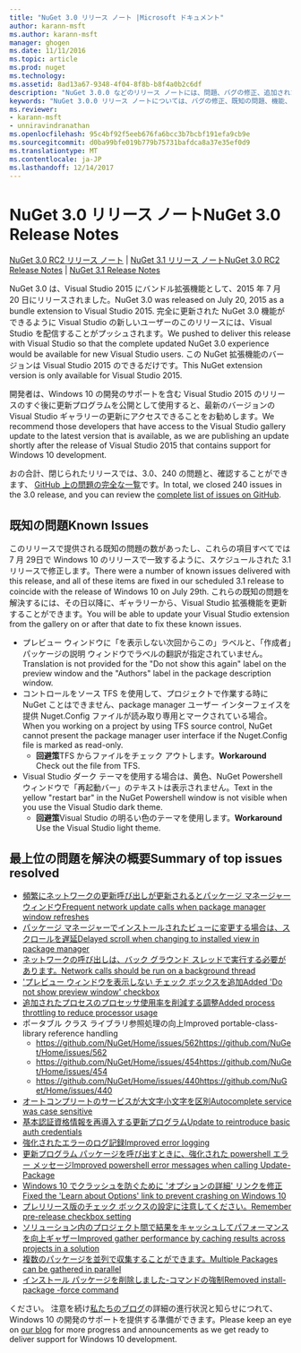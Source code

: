```yaml
---
title: "NuGet 3.0 リリース ノート |Microsoft ドキュメント"
author: karann-msft
ms.author: karann-msft
manager: ghogen
ms.date: 11/11/2016
ms.topic: article
ms.prod: nuget
ms.technology: 
ms.assetid: 8ad13a67-9348-4f04-8f8b-b8f4a0b2c6df
description: "NuGet 3.0.0 などのリリース ノートには、問題、バグの修正、追加された機能、および Dcr が知られています。"
keywords: "NuGet 3.0.0 リリース ノートについては、バグの修正、既知の問題、機能、Dcr を追加します。"
ms.reviewer:
- karann-msft
- unniravindranathan
ms.openlocfilehash: 95c4bf92f5eeb676fa6bcc3b7bcbf191efa9cb9e
ms.sourcegitcommit: d0ba99bfe019b779b75731bafdca8a37e35ef0d9
ms.translationtype: MT
ms.contentlocale: ja-JP
ms.lasthandoff: 12/14/2017
---
```

# <a name="nuget-30-release-notes"></a><span data-ttu-id="9059e-104">NuGet 3.0 リリース ノート</span><span class="sxs-lookup"><span data-stu-id="9059e-104">NuGet 3.0 Release Notes</span></span>

<span data-ttu-id="9059e-105">[NuGet 3.0 RC2 リリース ノート](../release-notes/nuget-3.0-RC2.md) | [NuGet 3.1 リリース ノート](../release-notes/nuget-3.1.md)</span><span class="sxs-lookup"><span data-stu-id="9059e-105">[NuGet 3.0 RC2 Release Notes](../release-notes/nuget-3.0-RC2.md) | [NuGet 3.1 Release Notes](../release-notes/nuget-3.1.md)</span></span>

<span data-ttu-id="9059e-106">NuGet 3.0 は、Visual Studio 2015 にバンドル拡張機能として、2015 年 7 月 20 日にリリースされました。</span><span class="sxs-lookup"><span data-stu-id="9059e-106">NuGet 3.0 was released on July 20, 2015 as a bundle extension to Visual Studio 2015.</span></span> <span data-ttu-id="9059e-107">完全に更新された NuGet 3.0 機能ができるように Visual Studio の新しいユーザーのこのリリースには、Visual Studio を配信することがプッシュされます。</span><span class="sxs-lookup"><span data-stu-id="9059e-107">We pushed to deliver this release with Visual Studio so that the complete updated NuGet 3.0 experience would be available for new Visual Studio users.</span></span> <span data-ttu-id="9059e-108">この NuGet 拡張機能のバージョンは Visual Studio 2015 のできるだけです。</span><span class="sxs-lookup"><span data-stu-id="9059e-108">This NuGet extension version is only available for Visual Studio 2015.</span></span>

<span data-ttu-id="9059e-109">開発者は、Windows 10 の開発のサポートを含む Visual Studio 2015 のリリースのすぐ後に更新プログラムを公開として使用すると、最新のバージョンの Visual Studio ギャラリーの更新にアクセスできることをお勧めします。</span><span class="sxs-lookup"><span data-stu-id="9059e-109">We recommend those developers that have access to the Visual Studio gallery update to the latest version that is available, as we are publishing an update shortly after the release of Visual Studio 2015 that contains support for Windows 10 development.</span></span>

<span data-ttu-id="9059e-110">おの合計、閉じられたリリースでは、3.0、240 の問題と、確認することができます、 [GitHub 上の問題の完全な一覧](https://github.com/NuGet/Home/issues?q=milestone%3A3.0.0-RTM+is%3Aclosed)です。</span><span class="sxs-lookup"><span data-stu-id="9059e-110">In total, we closed 240 issues in the 3.0 release, and you can review the [complete list of issues on GitHub](https://github.com/NuGet/Home/issues?q=milestone%3A3.0.0-RTM+is%3Aclosed).</span></span>

## <a name="known-issues"></a><span data-ttu-id="9059e-111">既知の問題</span><span class="sxs-lookup"><span data-stu-id="9059e-111">Known Issues</span></span>

<span data-ttu-id="9059e-112">このリリースで提供される既知の問題の数があったし、これらの項目すべてでは 7 月 29日で Windows 10 のリリースで一致するように、スケジュールされた 3.1 リリースで修正します。</span><span class="sxs-lookup"><span data-stu-id="9059e-112">There were a number of known issues delivered with this release, and all of these items are fixed in our scheduled 3.1 release to coincide with the release of Windows 10 on July 29th.</span></span>  <span data-ttu-id="9059e-113">これらの既知の問題を解決するには、その日以降に、ギャラリーから、Visual Studio 拡張機能を更新することができます。</span><span class="sxs-lookup"><span data-stu-id="9059e-113">You will be able to update your Visual Studio extension from the gallery on or after that date to fix these known issues.</span></span>

*  <span data-ttu-id="9059e-114">プレビュー ウィンドウに「を表示しない次回からこの」ラベルと、「作成者」パッケージの説明 ウィンドウでラベルの翻訳が指定されていません。</span><span class="sxs-lookup"><span data-stu-id="9059e-114">Translation is not provided for the "Do not show this again" label on the preview window and the "Authors" label in the package description window.</span></span>
*  <span data-ttu-id="9059e-115">コントロールをソース TFS を使用して、プロジェクトで作業する時に NuGet ことはできません、package manager ユーザー インターフェイスを提供 Nuget.Config ファイルが読み取り専用とマークされている場合。</span><span class="sxs-lookup"><span data-stu-id="9059e-115">When you working on a project by using TFS source control, NuGet cannot present the package manager user interface if the Nuget.Config file is marked as read-only.</span></span>
   * <span data-ttu-id="9059e-116">**回避策**TFS からファイルをチェック アウトします。</span><span class="sxs-lookup"><span data-stu-id="9059e-116">**Workaround** Check out the file from TFS.</span></span>
*  <span data-ttu-id="9059e-117">Visual Studio ダーク テーマを使用する場合は、黄色、NuGet Powershell ウィンドウで「再起動バー」のテキストは表示されません。</span><span class="sxs-lookup"><span data-stu-id="9059e-117">Text in the yellow "restart bar" in the NuGet Powershell window is not visible when you use the Visual Studio dark theme.</span></span>
   * <span data-ttu-id="9059e-118">**回避策**Visual Studio の明るい色のテーマを使用します。</span><span class="sxs-lookup"><span data-stu-id="9059e-118">**Workaround** Use the Visual Studio light theme.</span></span>


## <a name="summary-of-top-issues-resolved"></a><span data-ttu-id="9059e-119">最上位の問題を解決の概要</span><span class="sxs-lookup"><span data-stu-id="9059e-119">Summary of top issues resolved</span></span>

* [<span data-ttu-id="9059e-120">頻繁にネットワークの更新呼び出しが更新されるとパッケージ マネージャー ウィンドウ</span><span class="sxs-lookup"><span data-stu-id="9059e-120">Frequent network update calls when package manager window refreshes</span></span>](https://github.com/NuGet/Home/issues/515)
* [<span data-ttu-id="9059e-121">パッケージ マネージャーでインストールされたビューに変更する場合は、スクロールを遅延</span><span class="sxs-lookup"><span data-stu-id="9059e-121">Delayed scroll when changing to installed view in package manager</span></span>](https://github.com/NuGet/Home/issues/519)
* [<span data-ttu-id="9059e-122">ネットワークの呼び出しは、バック グラウンド スレッドで実行する必要があります。</span><span class="sxs-lookup"><span data-stu-id="9059e-122">Network calls should be run on a background thread</span></span>](https://github.com/NuGet/Home/issues/516)
* [<span data-ttu-id="9059e-123">'プレビュー ウィンドウを表示しない チェック ボックスを追加</span><span class="sxs-lookup"><span data-stu-id="9059e-123">Added 'Do not show preview window' checkbox</span></span>](https://github.com/NuGet/Home/issues/566)
* [<span data-ttu-id="9059e-124">追加されたプロセスのプロセッサ使用率を削減する調整</span><span class="sxs-lookup"><span data-stu-id="9059e-124">Added process throttling to reduce processor usage</span></span>](https://github.com/NuGet/Home/issues/356)
* <span data-ttu-id="9059e-125">ポータブル クラス ライブラリ参照処理の向上</span><span class="sxs-lookup"><span data-stu-id="9059e-125">Improved portable-class-library reference handling</span></span>
    * [<span data-ttu-id="9059e-126">https://github.com/NuGet/Home/issues/562</span><span class="sxs-lookup"><span data-stu-id="9059e-126">https://github.com/NuGet/Home/issues/562</span></span>](https://github.com/NuGet/Home/issues/562)
    * [<span data-ttu-id="9059e-127">https://github.com/NuGet/Home/issues/454</span><span class="sxs-lookup"><span data-stu-id="9059e-127">https://github.com/NuGet/Home/issues/454</span></span>](https://github.com/NuGet/Home/issues/454)
    * [<span data-ttu-id="9059e-128">https://github.com/NuGet/Home/issues/440</span><span class="sxs-lookup"><span data-stu-id="9059e-128">https://github.com/NuGet/Home/issues/440</span></span>](https://github.com/NuGet/Home/issues/440)
* [<span data-ttu-id="9059e-129">オートコンプリートのサービスが大文字小文字を区別</span><span class="sxs-lookup"><span data-stu-id="9059e-129">Autocomplete service was case sensitive</span></span>](https://github.com/NuGet/Home/issues/198)
* [<span data-ttu-id="9059e-130">基本認証資格情報を再導入する更新プログラム</span><span class="sxs-lookup"><span data-stu-id="9059e-130">Update to reintroduce basic auth credentials</span></span>](https://github.com/NuGet/Home/issues/456)
* [<span data-ttu-id="9059e-131">強化されたエラーのログ記録</span><span class="sxs-lookup"><span data-stu-id="9059e-131">Improved error logging</span></span>](https://github.com/NuGet/Home/issues/407)
* [<span data-ttu-id="9059e-132">更新プログラム パッケージを呼び出すときに、強化された powershell エラー メッセージ</span><span class="sxs-lookup"><span data-stu-id="9059e-132">Improved powershell error messages when calling Update-Package</span></span>](https://github.com/NuGet/Home/issues/5)
* [<span data-ttu-id="9059e-133">Windows 10 でクラッシュを防ぐために 'オプションの詳細' リンクを修正</span><span class="sxs-lookup"><span data-stu-id="9059e-133">Fixed the 'Learn about Options' link to prevent crashing on Windows 10</span></span>](https://github.com/NuGet/Home/issues/822)
* [<span data-ttu-id="9059e-134">プレリリース版のチェック ボックスの設定に注意してください。</span><span class="sxs-lookup"><span data-stu-id="9059e-134">Remember pre-release checkbox setting</span></span>](https://github.com/NuGet/Home/issues/732)
* [<span data-ttu-id="9059e-135">ソリューション内のプロジェクト間で結果をキャッシュしてパフォーマンスを向上ギャザー</span><span class="sxs-lookup"><span data-stu-id="9059e-135">Improved gather performance by caching results across projects in a solution</span></span>](https://github.com/NuGet/Home/issues/721)
* [<span data-ttu-id="9059e-136">複数のパッケージを並列で収集することができます。</span><span class="sxs-lookup"><span data-stu-id="9059e-136">Multiple Packages can be gathered in parallel</span></span>](https://github.com/NuGet/Home/issues/713)
* [<span data-ttu-id="9059e-137">インストール パッケージを削除しました-コマンドの強制</span><span class="sxs-lookup"><span data-stu-id="9059e-137">Removed install-package -force command</span></span>](https://github.com/NuGet/Home/issues/697)

<span data-ttu-id="9059e-138">ください。 注意を続け[私たちのブログ](http://blog.nuget.org)の詳細の進行状況と知らせにつれて、Windows 10 の開発のサポートを提供する準備ができます。</span><span class="sxs-lookup"><span data-stu-id="9059e-138">Please keep an eye on [our blog](http://blog.nuget.org) for more progress and announcements as we get ready to deliver support for Windows 10 development.</span></span>